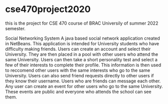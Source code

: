 # cse470project2020
this is the project for CSE 470 course of BRAC Universily of summer 2022 semester.

Social Networking System
A java based social network application created in NetBeans.
This application is intended for University students who have difficulty making friends.
Users can create an account and select their University. They are then placed in a pool with other users who attend the same University. 
Users can then take a short personality test and select a few of their interests to complete their profile. 
This information is then used to reccomend other users with the same interests who go to the same University. Users can also send friend requests
directly to other users if they know their username. 
Users who are friends can message each other.
Any user can create an event for other users who go to the same University. These events are public
and everyone who attends the school can see them.